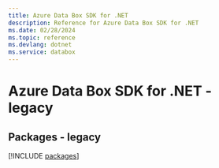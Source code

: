 ```yaml
---
title: Azure Data Box SDK for .NET
description: Reference for Azure Data Box SDK for .NET
ms.date: 02/28/2024
ms.topic: reference
ms.devlang: dotnet
ms.service: databox
---
```

# Azure Data Box SDK for .NET - legacy
## Packages - legacy
[!INCLUDE [packages](data-box-index.md)]